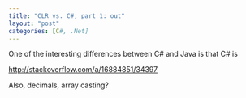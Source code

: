 ```yaml
---
title: "CLR vs. C#, part 1: out"
layout: "post"
categories: [C#, .Net]
---
```


One of the interesting differences between C# and Java is that C# is 

http://stackoverflow.com/a/16884851/34397

Also, decimals, array casting?
